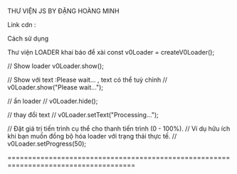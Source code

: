 THƯ VIỆN JS BY ĐẶNG HOÀNG MINH

Link cdn :


Cách sử dụng



 Thư viện LOADER 
khai báo để xài
const v0Loader = createV0Loader();

 // Show loader
 v0Loader.show();
    
 // Show với text :Please wait... , text có thể tuỳ chỉnh
//  v0Loader.show("Please wait...");
 
  // ẩn loader
//  v0Loader.hide();
 

 
 // thay đổi  text
//  v0Loader.setText("Processing...");

// Đặt giá trị tiến trình cụ thể cho thanh tiến trình (0 - 100%).
 // Ví dụ hữu ích khi bạn muốn đồng bộ hóa loader với trạng thái thực tế.
//  v0Loader.setProgress(50);


=====================================================================================

